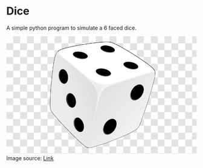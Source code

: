 # Dice
A simple python program to simulate a 6 faced dice.</br>

<img src='https://github.com/slothtae/Dice/blob/main/image.png'></br>
Image source: <a href ='https://www.google.com/url?sa=i&url=https%3A%2F%2Fpnghut.com%2Fpng%2F81ZAPWKmbK%2Fdice-free-content-clip-art-royaltyfree-images-transparent-png&psig=AOvVaw2Y4wFE3acWxHb4_Ryu9viX&ust=1629377057438000&source=images&cd=vfe&ved=0CAsQjRxqFwoTCLCA3tjMuvICFQAAAAAdAAAAABAE' target=blank>Link</a>

